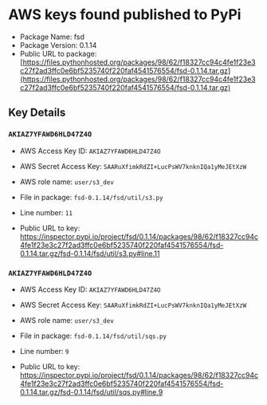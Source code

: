 # AWS keys found published to PyPi

* Package Name: fsd
* Package Version: 0.1.14
* Public URL to package: [https://files.pythonhosted.org/packages/98/62/f18327cc94c4fe1f23e3c27f2ad3ffc0e6bf5235740f220faf4541576554/fsd-0.1.14.tar.gz](https://files.pythonhosted.org/packages/98/62/f18327cc94c4fe1f23e3c27f2ad3ffc0e6bf5235740f220faf4541576554/fsd-0.1.14.tar.gz)

## Key Details

### `AKIAZ7YFAWD6HLD47Z4O`

* AWS Access Key ID: `AKIAZ7YFAWD6HLD47Z4O`
* AWS Secret Access Key: `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` 
* AWS role name: `user/s3_dev`
* File in package: `fsd-0.1.14/fsd/util/s3.py`
* Line number: `11`

* Public URL to key: https://inspector.pypi.io/project/fsd/0.1.14/packages/98/62/f18327cc94c4fe1f23e3c27f2ad3ffc0e6bf5235740f220faf4541576554/fsd-0.1.14.tar.gz/fsd-0.1.14/fsd/util/s3.py#line.11



### `AKIAZ7YFAWD6HLD47Z4O`

* AWS Access Key ID: `AKIAZ7YFAWD6HLD47Z4O`
* AWS Secret Access Key: `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` 
* AWS role name: `user/s3_dev`
* File in package: `fsd-0.1.14/fsd/util/sqs.py`
* Line number: `9`

* Public URL to key: https://inspector.pypi.io/project/fsd/0.1.14/packages/98/62/f18327cc94c4fe1f23e3c27f2ad3ffc0e6bf5235740f220faf4541576554/fsd-0.1.14.tar.gz/fsd-0.1.14/fsd/util/sqs.py#line.9


